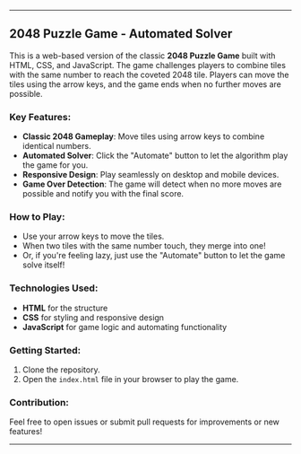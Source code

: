 
---

## 2048 Puzzle Game - Automated Solver

This is a web-based version of the classic **2048 Puzzle Game** built with HTML, CSS, and JavaScript. The game challenges players to combine tiles with the same number to reach the coveted 2048 tile. Players can move the tiles using the arrow keys, and the game ends when no further moves are possible.

### Key Features:
- **Classic 2048 Gameplay**: Move tiles using arrow keys to combine identical numbers.
- **Automated Solver**: Click the "Automate" button to let the algorithm play the game for you.
- **Responsive Design**: Play seamlessly on desktop and mobile devices.
- **Game Over Detection**: The game will detect when no more moves are possible and notify you with the final score.

### How to Play:
- Use your arrow keys to move the tiles.
- When two tiles with the same number touch, they merge into one!
- Or, if you're feeling lazy, just use the "Automate" button to let the game solve itself!

### Technologies Used:
- **HTML** for the structure
- **CSS** for styling and responsive design
- **JavaScript** for game logic and automating functionality

### Getting Started:
1. Clone the repository.
2. Open the `index.html` file in your browser to play the game.

### Contribution:
Feel free to open issues or submit pull requests for improvements or new features!

---
